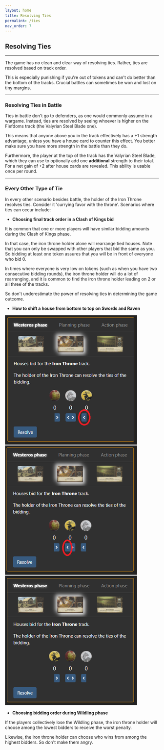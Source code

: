 ```yaml
---
layout: home
title: Resolving Ties
permalink: /ties
nav_order: 7
---
```


## Resolving Ties

---

The game has no clean and clear way of resolving ties. Rather, ties are resolved based on track order. 

This is especially punishing if you're out of tokens and can't do better than the bottom of the tracks. Crucial battles can sometimes be won and lost on tiny margins.

---

### Resolving Ties in Battle

Ties in battle don't go to defenders, as one would commonly assume in a wargame. Instead, ties are resolved by seeing whoever is higher on the Fiefdoms track (the Valyrian Steel Blade one).

This means that anyone above you in the track effectively has a +1 strength advantage, unless you have a house card to counter this effect. You better make sure you have more strength in the battle than they do.

Furthermore, the player at the top of the track has the Valyrian Steel Blade, which they can use to optionally add one **additional** strength to their total. For a net gain of +2 after house cards are revealed. This ability is usable once per round.

---

### Every Other Type of Tie

In every other scenario besides battle, the holder of the Iron Throne resolves ties. Consider it 'currying favor with the throne'. Scenarios where ties can occur include:

- **Choosing final track order in a Clash of Kings bid**

It is common that one or more players will have similar bidding amounts during the Clash of Kings phase. 

In that case, the iron throne holder alone will rearrange tied houses. Note that you can only be swapped with other players that bid the same as you. So bidding at least one token assures that you will be in front of everyone who bid 0.

In times where everyone is very low on tokens (such as when you have two consecutive bidding rounds), the iron throne holder will do a lot of rearranging, and it is common to find the iron throne holder leading on 2 or all three of the tracks. 

So don't underestimate the power of resolving ties in determining the game outcome.

- **How to shift a house from bottom to top on Swords and Raven**

![ResolvingTies1](/assets/img/resolving-ties-1.png)  
![ResolvingTies2](/assets/img/resolving-ties-2.png)  
![ResolvingTies3](/assets/img/resolving-ties-3.png)

- **Choosing bidding order during Wildling phase**

If the players collectively lose the Wildling phase, the iron throne holder will choose among the lowest bidders to receive the worst penalty.

Likewise, the iron throne holder can choose who wins from among the highest bidders. So don't make them angry.
